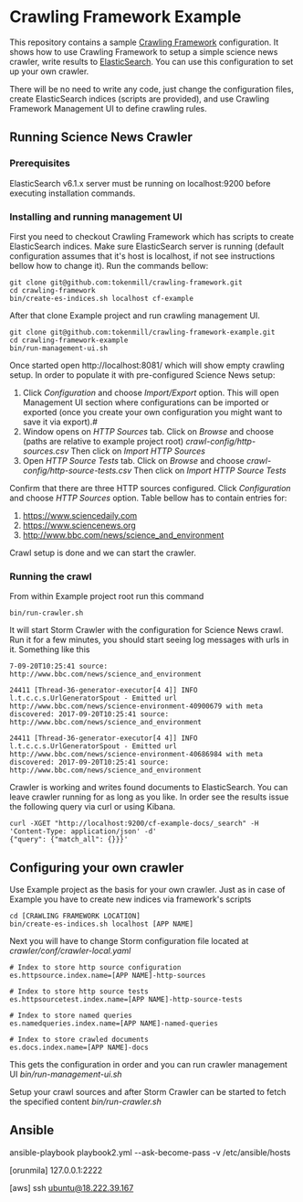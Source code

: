 # Crawling Framework Example

This repository contains a sample [Crawling Framework](https://github.com/tokenmill/crawling-framework) configuration. It shows how to use Crawling Framework to setup a simple science news crawler, write results to [ElasticSearch](https://www.elastic.co/products/elasticsearch). You can use this configuration to set up your own crawler.

There will be no need to write any code, just change the configuration files, create ElasticSearch indices (scripts are provided), and use Crawling Framework Management UI to define crawling rules.

## Running Science News Crawler

### Prerequisites

ElasticSearch v6.1.x server must be running on localhost:9200 before executing installation commands.

### Installing and running management UI

First you need to checkout Crawling Framework which has scripts to create ElasticSearch indices. Make sure ElasticSearch server is running (default configuration assumes that it's host is localhost, if not see instructions bellow how to change it). Run the commands bellow:

```
git clone git@github.com:tokenmill/crawling-framework.git
cd crawling-framework
bin/create-es-indices.sh localhost cf-example
```

After that clone Example project and run crawling management UI.

```
git clone git@github.com:tokenmill/crawling-framework-example.git
cd crawling-framework-example
bin/run-management-ui.sh
```

Once started open http://localhost:8081/ which will show empty crawling setup. In order to populate it with pre-configured Science News setup:

1. Click *Configuration* and choose *Import/Export* option. This will open Management UI section where configurations can be imported or exported (once you create your own configuration you might want to save it via export).#
1. Window opens on *HTTP Sources* tab. Click on *Browse* and choose (paths are relative to example project root) *crawl-config/http-sources.csv* Then click on *Import HTTP Sources*
1. Open *HTTP Source Tests* tab. Click on *Browse* and choose *crawl-config/http-source-tests.csv* Then click on *Import HTTP Source Tests*

Confirm that there are three HTTP sources configured. Click *Configuration* and choose *HTTP Sources* option. Table bellow has to contain entries for:

1. https://www.sciencedaily.com
1. https://www.sciencenews.org
1. http://www.bbc.com/news/science_and_environment

Crawl setup is done and we can start the crawler.

### Running the crawl

From within Example project root run this command
```
bin/run-crawler.sh
```

It will start Storm Crawler with the configuration for Science News crawl. Run it for a few minutes, you should start seeing log messages with urls in it. Something like this
```
7-09-20T10:25:41 source: http://www.bbc.com/news/science_and_environment

24411 [Thread-36-generator-executor[4 4]] INFO  l.t.c.c.s.UrlGeneratorSpout - Emitted url http://www.bbc.com/news/science-environment-40900679 with meta discovered: 2017-09-20T10:25:41 source: http://www.bbc.com/news/science_and_environment

24411 [Thread-36-generator-executor[4 4]] INFO  l.t.c.c.s.UrlGeneratorSpout - Emitted url http://www.bbc.com/news/science-environment-40686984 with meta discovered: 2017-09-20T10:25:41 source: http://www.bbc.com/news/science_and_environment

```

Crawler is working and writes found documents to ElasticSearch. You can leave crawler running for as long as you like. In order see the results issue the following query via curl or using Kibana.

```
curl -XGET "http://localhost:9200/cf-example-docs/_search" -H 'Content-Type: application/json' -d'
{"query": {"match_all": {}}}'
```


## Configuring your own crawler

Use Example project as the basis for your own crawler. Just as in case of Example you have to create new indices via framework's scripts


```
cd [CRAWLING FRAMEWORK LOCATION]
bin/create-es-indices.sh localhost [APP NAME]
```

Next you will have to change Storm configuration file located at *crawler/conf/crawler-local.yaml* 

```
# Index to store http source configuration
es.httpsource.index.name=[APP NAME]-http-sources

# Index to store http source tests
es.httpsourcetest.index.name=[APP NAME]-http-source-tests

# Index to store named queries
es.namedqueries.index.name=[APP NAME]-named-queries

# Index to store crawled documents
es.docs.index.name=[APP NAME]-docs
```

This gets the configuration in order and you can run crawler management UI *bin/run-management-ui.sh* 

Setup your crawl sources and after Storm Crawler can be started to fetch the specified content *bin/run-crawler.sh*


## Ansible

ansible-playbook playbook2.yml --ask-become-pass -v
/etc/ansible/hosts

[orunmila]
127.0.0.1:2222

[aws]
ssh ubuntu@18.222.39.167